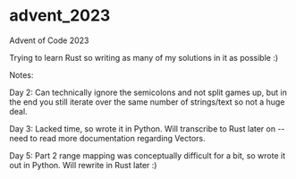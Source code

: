 # advent_2023
Advent of Code 2023 


Trying to learn Rust so writing as many of my solutions in it as possible :)


Notes:


Day 2: Can technically ignore the semicolons and not split games up, but in the end you still iterate over the same number of strings/text so not a huge deal. 

Day 3: Lacked time, so wrote it in Python. Will transcribe to Rust later on -- need to read more documentation regarding Vectors. 

Day 5: Part 2 range mapping was conceptually difficult for a bit, so wrote it out in Python. Will rewrite in Rust later :)
